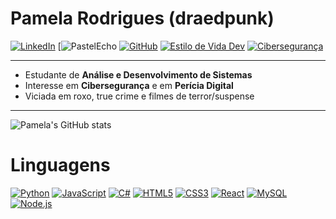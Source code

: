# Pamela Rodrigues (draedpunk)

[![LinkedIn](https://img.shields.io/badge/LinkedIn-PamelaRodrigues-blue?logo=linkedin)](https://www.linkedin.com/in/rodrigues-pamela)
[![PastelEcho](https://pastel-echo.vercel.app/)
[![GitHub](https://img.shields.io/badge/GitHub-draedpunk-black?logo=github)](https://github.com/draedpunk)
[![Estilo de Vida Dev](https://img.shields.io/badge/Dev_Lifestyle-Night%20Coder-ff69b4)]()
[![Cibersegurança](https://img.shields.io/badge/Foco-Cybersec-critical)]()

---

- Estudante de **Análise e Desenvolvimento de Sistemas**  
- Interesse em **Cibersegurança** e em **Perícia Digital**  
- Viciada em roxo, true crime e filmes de terror/suspense

---

![Pamela's GitHub stats](https://github-readme-stats.vercel.app/api?username=draedpunk&show_icons=true&theme=tokyonight)

# Linguagens

[![Python](https://img.shields.io/badge/Python-3670A0?style=for-the-badge&logo=python&logoColor=ffdd54)]()
[![JavaScript](https://img.shields.io/badge/JavaScript-F7DF1E?style=for-the-badge&logo=javascript&logoColor=black)]()
[![C#](https://img.shields.io/badge/C%23-239120?style=for-the-badge&logo=c-sharp&logoColor=white)]()
[![HTML5](https://img.shields.io/badge/HTML5-E34F26?style=for-the-badge&logo=html5&logoColor=white)]()
[![CSS3](https://img.shields.io/badge/CSS3-1572B6?style=for-the-badge&logo=css3&logoColor=white)]()
[![React](https://img.shields.io/badge/React-20232A?style=for-the-badge&logo=react&logoColor=61DAFB)]()
[![MySQL](https://img.shields.io/badge/MySQL-4479A1?style=for-the-badge&logo=mysql&logoColor=white)]()
[![Node.js](https://img.shields.io/badge/Node.js-339933?style=for-the-badge&logo=nodedotjs&logoColor=white)]()
